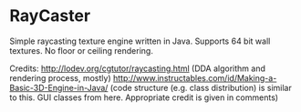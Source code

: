 # RayCaster

Simple raycasting texture engine written in Java. Supports 64 bit wall textures. No floor or ceiling rendering. 

Credits: 
  http://lodev.org/cgtutor/raycasting.html (DDA algorithm and rendering process, mostly)
  http://www.instructables.com/id/Making-a-Basic-3D-Engine-in-Java/ (code structure (e.g. class distribution) is similar to this. GUI      classes from here. Appropriate credit is given in comments) 
  
    
